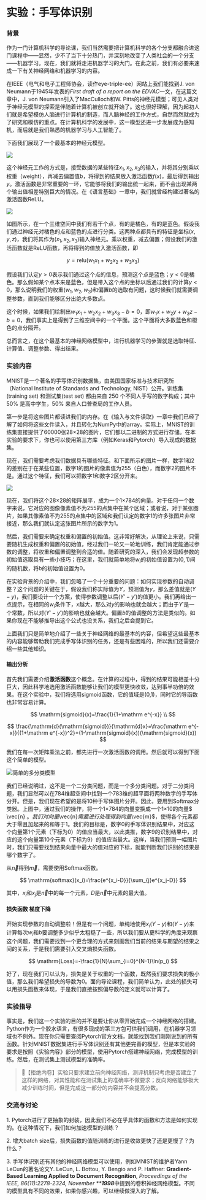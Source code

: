 # 实验：手写体识别

### 背景

作为一门计算机科学的导论课，我们当然需要把计算机科学的各个分支都融合进这门课程中——显然，少不了当下十分热门，并深刻地改变了人类社会的一个分支——机器学习。现在，我们就将走进机器学习的大门。在此之前，我们有必要来速成一下有关神经网络和机器学习的内容。

在IEEE（电气和电子工程师协会，读作eye-triple-ee）网站上我们能找到J. von Neumann于1945年发表的*First draft of a report on the EDVAC*一文，在这篇文章中，J. von Neumann引入了MacCulloch和W. Pitts的神经元模型；可见人类对于神经元模型的探索是伴随着计算机被创立就开始了。这也很好理解，因为起初人们就是希望模仿人脑进行计算机的制造，而人脑神经的工作方式，自然而然就成为了研究和模仿的重点。在计算机科学的发展中，这一模型还进一步发展成为感知机，而后就是我们熟悉的机器学习与人工智能了。

下面我们展现了一个最基本的神经元模型。

![](image/neutron_ggVweM_UZO.svg)

这个神经元工作的方式是，接受数据的某些特征$x_1,x_2,x_3$的输入，并将其分别乘以权重（weight），再减去偏置值$b$，将得到的结果放入激活函数$f(x)$，最后得到输出$y$。激活函数是非常重要的一环，它能够将我们的输出统一起来，而不会出现某两个输出值相差特别巨大的情况。在《语言基础》一章中，我们就曾经构建过著名的激活函数ReLU。

![](image/3dpoints_s-JBENNRYw.svg)

如图所示，在一个三维空间中我们有若干个点，有的是橘色，有的是蓝色。假设我们通过神经元对橘色的点和蓝色的点进行分类。这两种点都具有的特征是坐标$(x,y,z)$，我们将其作为$(x_1, x_2, x_3)$输入神经元。乘以权重，减去偏置；假设我们的激活函数就是ReLU函数，再将得到的值放入激活函数，即

$$
y=\mathrm {relu}(w_1x_1+w_2x_2+w_3x_3)
$$

假设我们认定$y>0$表示我们通过这个点的信息，预测这个点是蓝色；$y<0$是橘色。那么假如某个点本来是蓝色，但是带入这个点的坐标以后通过我们的计算$y<0$，那么说明我们的权重$(w_1, w_2, w_3)$和偏置$b$的选取有问题，这时候我们就需要调整参数，直到我们能够区分出绝大多数点。

这个时候，如果我们绘制出$w_1x_1+w_2x_2+w_3x_3-b=0$，即$w_1x+w_2y+w_3z-b=0$，我们事实上是得到了三维空间中的一个平面。这个平面将大多数蓝色和橙色的点分隔开。

总而言之，在这个最基本的神经网络模型中，进行机器学习的步骤就是选取特征、计算值、调整参数、得出结果。

### 实验内容

MNIST是一个著名的手写体识别数据集，由美国国家标准与技术研究所（National Institute of Standards and Technology, NIST）公开。训练集 (training set) 和测试集(test set) 都由来自 250 个不同人手写的数字构成；其中 50% 是高中学生，50% 来自人口普查局的工作人员。

第一步是将这些图片都读进我们的内存。在《输入与文件读取》一章中我们已经了解了如何将这些文件读入，并且转化为NumPy中的array。实际上，MNIST的训练集直接提供了60000张28×28的图片，它们都以二进制的方式进行存储。在本实验的要求下，你也可以使用第三方库（例如Keras和Pytorch）导入现成的数据集。

现在，我们需要考虑我们数据具有哪些特征。和下面所示的图片一样，数字1和2的差别在于在某些位置，数字1的图片的像素值为255（白色），而数字2的图片不是。通过这个特征，我们可以把数字1和数字2区分开来。

![](image/array12_1xH0tcTMCJ.svg)

现在，我们将这个28×28的矩阵展平，成为一个1×784的向量。对于任何一个数字来说，它对应的图像像素值不为255的点集中在某个区域；或者说，对于某张图片，如果其像素值不为255的点集中的区域和我们认定的数字1的许多张图片非常接近，那么我们就认定这张图片所示的数字为1。

然后，我们需要来确定权重和偏置的初始值。这非常好解决，从理论上来说，只需要随机生成权重和偏置的初始值，经过我们一轮又一轮地训练，我们肯定能通过参数的调整，将权重和偏置调整到合适的值。随着研究的深入，我们会发现超参数的初始值选取具有一些小技巧；在这里，我们就简单地将$w_i$的初始值设置为$(0, 1)$间的随机数，将$b$的初始值设置为$0$。

在实验背景的介绍中，我们忽略了一个十分重要的问题：如何实现参数的自动调整？这个问题的关键在于，假设我们称实际值为$Y$，预测值为$y$，那么差值就是$(Y-y)$，我们要设计一个方案，使得参数调整以后$(Y'-y')$的值更小。我们再给出一点提示，在相同的$w_i$条件下，$x$越大，那么对$y$的影响也就会越大；而由于$Y'$是一个常数，所以对$(Y'-y')$的影响也就会越大。偏置$b$的值调整的方法是类似的。如果你现在不能够推导出这个公式也没关系，我们之后会提到它。

上面我们只是简单地介绍了一些关于神经网络的最基本的内容，但希望这些最基本的内容能够帮助我们完成手写体识别的任务，还是有些困难的，所以我们还需要介绍一些其他知识。

#### 输出分析

首先我们需要介绍**激活函数**这个概念。在计算的过程中，得到的结果可能相差十分巨大，因此科学地选用激活函数能够让我们的模型更快收敛，达到事半功倍的效果。在这个实验中，我们将选用sigmoid函数，它的值域是(0,1)，同时它的导函数也非常容易计算。

$$
\mathrm{sigmoid}(x)=\frac{1}{1+\mathrm e^{-x}} \\ 
$$

$$
\frac{\mathrm{d}(\mathrm{sigmoid})}{\mathrm{d}x}=\frac{\mathrm e^{-x}}{(1+\mathrm e^{-x})^2}=(1-\mathrm{sigmoid}(x))(\mathrm{sigmoid}(x))
$$

我们在每一次矩阵乘法之前，都先进行一次激活函数的调用。然后就可以得到下面这个简单的模型。

![简单的多分类模型](image/model_kHFjPqDiia.svg "简单的多分类模型")

我们已经说明过，这不是一个二分类问题，而是一个多分类问题。对于二分类问题，我们显然可以在784维超空间中找到一个783维的超平面将两种数字的手写体分开。但是，我们现在希望的是将10种手写体图片分开。因此，要用到Softmax分类器。上图中，通过我们的操作，将一个1×784的向量变换成一个1×10的向量$ \vec{n}  $。我们对向量$\vec{n}$需要进行处理得到向量$\vec{m}$，使得各个元素都大于零且加起来的和等于1。我们的目标是，数字0的手写体识别结果中，对应这个向量第1个元素（下标为0）的值应当最大，以此类推，数字9的识别结果中，对应的这个向量第10个元素（下标为9）的值应当最大。这样，当我们预测一幅图片时，我们只需要找到结果向量中最大的值对应的下标，就能判断我们识别的结果是哪个数字了。

从$\vec{n}$得到$\vec{m}$，需要使用Softmax函数。

$$
\mathrm{softmax}(x_i)=\frac{e^{x_i-D}}{\sum_{j}e^{x_j-D}}
$$

其中，$x_i$和$x_j$是$\vec{n}$中的每一个元素，$D$是$\vec{n}$中元素的最大值。

#### 损失函数 梯度下降

开始实现参数的自动调整啦！但是有一个问题，单纯地使用$x_i(Y-y)$和$(Y-y)$来计算每次$w_i$和$b$要调整多少似乎太粗糙了一些，所以我们要从更科学的角度来观察这个问题，我们需要找到一个更合理的方式来刻画我们当前的结果与期望的结果之间的关系，于是我们需要引入交叉熵损失函数。

$$
\mathrm{Loss}=-\frac{1}{N}\sum_{i=0}^{N-1}\ln(p_i)
$$

好了，现在我们可以认为，损失是关于权重的一个函数，既然我们要求损失的极小值，那么我们希望损失的导数为0。面向导论课程，我们简单认为，此处的损失可以用损失函数来体现，于是我们直接按照偏导数的定义就可以计算了。

### 实验指导

事实是，我们这一个实验的目的并不是要让你从零开始完成一个神经网络的搭建。Python作为一个胶水语言，有很多现成的第三方包可供我们调用，在机器学习领域也不例外。现在你只需要查阅Pytorch官方文档，就能找到我们刚刚说到的所有函数。针对MNIST数据集进行手写体识别还有其他更完善的模型，但是本实验的要求是按照《实验内容》部分的模型，使用Pytorch搭建神经网络，完成模型的训练。然后，在测试集上测试模型的准确率。

> 🍈【拒绝内卷】实验只要求建立前向神经网络，测评机制只考虑是否建立了这样的网络，对其性能和在测试集上的准确率不做要求；反向网络能够极大减少训练时间，但是完成这一部分的内容并不会提高分数。

### 交流与讨论

1\. Pytorch进行了更抽象的封装，因此我们不必在乎具体的函数和方法是如何实现的。在这种情况下，我们如何加速模型的训练？

2\. 增大batch size后，损失函数的值随训练的进行是收敛更快了还是更慢了？为什么？

3\. 手写体识别还有其他的神经网络模型可以使用，例如MNIST的维护者Yann LeCun的著名论文Y. LeCun, L. Bottou, Y. Bengio and P. Haffner: **Gradient-Based Learning Applied to Document Recognition**, *Proceedings of the IEEE, 86(11):2278-2324, November \*\***1998***中提到的卷积神经网络模型。不同的模型具有不同的效果，如果你感兴趣，可以继续做深入的了解。
